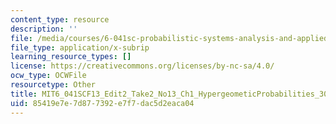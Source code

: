 ```yaml
---
content_type: resource
description: ''
file: /media/courses/6-041sc-probabilistic-systems-analysis-and-applied-probability-fall-2013/85419e7e7d877392e7f7dac5d2eaca04_MIT6_041SCF13_Edit2_Take2_No13_Ch1_HypergeometicProbabilities_300k.srt
file_type: application/x-subrip
learning_resource_types: []
license: https://creativecommons.org/licenses/by-nc-sa/4.0/
ocw_type: OCWFile
resourcetype: Other
title: MIT6_041SCF13_Edit2_Take2_No13_Ch1_HypergeometicProbabilities_300k.srt
uid: 85419e7e-7d87-7392-e7f7-dac5d2eaca04
---
```

